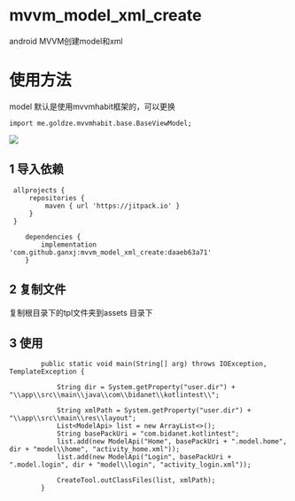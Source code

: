 # mvvm_model_xml_create
android MVVM创建model和xml

# 使用方法

model 默认是使用mvvmhabit框架的，可以更换
```
import me.goldze.mvvmhabit.base.BaseViewModel;
```

[![](https://jitpack.io/v/ganxj/mvvm_model_xml_create.svg)](https://jitpack.io/#ganxj/mvvm_model_xml_create)

## 1	导入依赖
   ``` 
    allprojects {
        repositories {
            maven { url 'https://jitpack.io' }
        }
    }
```
```
    dependencies {
        implementation 'com.github.ganxj:mvvm_model_xml_create:daaeb63a71'
    }
```
## 2 复制文件

复制根目录下的tpl文件夹到assets 目录下


## 3 使用
```
        public static void main(String[] arg) throws IOException, TemplateException {
    
            String dir = System.getProperty("user.dir") + "\\app\\src\\main\\java\\com\\bidanet\\kotlintest\\";
    
            String xmlPath = System.getProperty("user.dir") + "\\app\\src\\main\\res\\layout";
            List<ModelApi> list = new ArrayList<>();
            String basePackUri = "com.bidanet.kotlintest";
            list.add(new ModelApi("Home", basePackUri + ".model.home", dir + "model\\home", "activity_home.xml"));
            list.add(new ModelApi("Login", basePackUri + ".model.login", dir + "model\\login", "activity_login.xml"));
    
            CreateTool.outClassFiles(list, xmlPath);
        }

```
